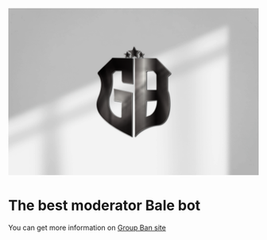 ![|Group Ban banner](https://github.com/group-ban/.github/blob/master/banner.png)
-
# The best moderator Bale bot
You can get more information on [Group Ban site](https://groupban.ir)
